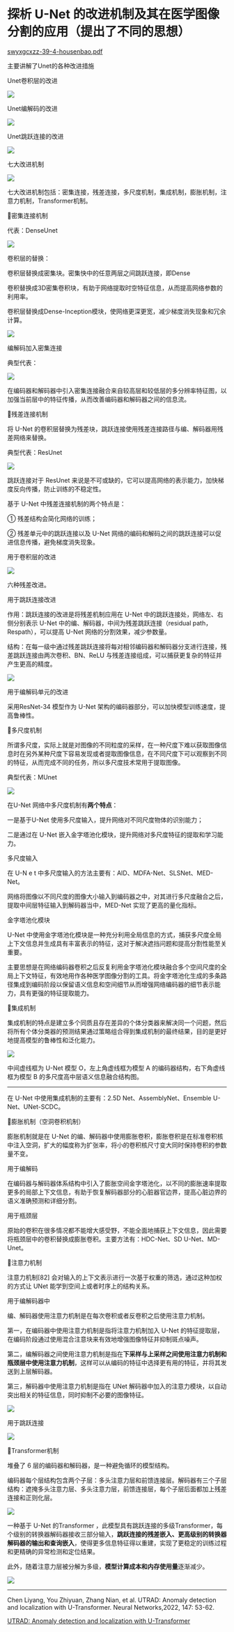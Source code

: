 探析 U-Net 的改进机制及其在医学图像
分割的应用（提出了不同的思想）
===============

[swyxgcxzz-39-4-housenbao.pdf](file/swyxgcxzz-39-4-housenbao_v3miitW-oi.pdf "swyxgcxzz-39-4-housenbao.pdf")

主要讲解了Unet的各种改进措施

Unet卷积层的改进

![](image/image_-NxuwSoUrp.png)

Unet编解码的改进

![](image/image_EgaqoO5Ssk.png)

Unet跳跃连接的改进

![](image/image_KXqahhjRmi.png)

七大改进机制

![](image/image_GUsgiBUG1D.png)

七大改进机制包括：密集连接，残差连接，多尺度机制，集成机制，膨胀机制，注意力机制，Transformer机制。

🎈密集连接机制

代表：DenseUnet

![](image/image_oR9bpbX8aM.png)

卷积层的替换：

卷积层替换成密集块。密集快中的任意两层之间跳跃连接，即Dense

卷积替换成3D密集卷积块，有助于网络提取时空特征信息，从而提高网络参数的利用率。

卷积层替换成Dense-Inception模块，使网络更深更宽，减少梯度消失现象和冗余计算。

![](image/image_UWRsETm0FQ.png)

编解码加入密集连接

典型代表：

![](image/image_Dv7RXyWXxS.png)

在编码器和解码器中引入密集连接融合来自较高层和较低层的多分辨率特征图，以加强当前层中的特征传播，从而改善编码器和解码器之间的信息流。

🎈残差连接机制

将 U-Net 的卷积层替换为残差块，跳跃连接使用残差连接路径与编、解码器用残差网络来替换。

典型代表：ResUnet

![](image/image_iDuVKIXqfX.png)

跳跃连接对于 ResUnet 来说是不可或缺的，它可以提高网络的表示能力，加快梯度反向传播，防止训练的不稳定性。

基于 U-Net 中残差连接机制的两个特点是：

① 残差结构会简化网络的训练；

② 残差单元中的跳跃连接以及 U-Net 网络的编码和解码之间的跳跃连接可以促进信息传播，避免梯度消失现象。

用于卷积层的改进

![](image/image_SwJB3fn9T7.png)

六种残差改进。

用于跳跃连接改进

作用：跳跃连接的改进是将残差机制应用在 U-Net 中的跳跃连接处，网络左、右侧分别表示 U-Net 中的编、解码器，中间为残差跳跃连接（residual path，Respath），可以提高 U-Net 网络的分割效果，减少参数量。

结构：在每一级中通过残差跳跃连接将每对相邻编码器和解码器分支进行连接，残差跳跃连接由两次卷积、BN、ReLU 与残差连接组成，可以捕获更复杂的特征并产生更高的精度。

![](image/image_lxgIKY0i7N.png)

用于编解码单元的改进

采用ResNet-34 模型作为 U-Net 架构的编码器部分，可以加快模型训练速度，提高鲁棒性。

🎈多尺度机制

所谓多尺度，实际上就是对图像的不同粒度的采样，在一种尺度下难以获取图像信息时在另外某种尺度下容易发现或者提取图像信息，在不同尺度下可以观察到不同的特征，从而完成不同的任务，所以多尺度技术常用于提取图像。

典型代表：MUnet

![](image/image_hkp_wf2AfB.png)

在U-Net 网络中多尺度机制有**两个特点**：

一是基于U-Net 使用多尺度输入，提升网络对不同尺度物体的识别能力；

二是通过在 U-Net 嵌入金字塔池化模块，提升网络对多尺度特征的提取和学习能力。

多尺度输入

在 U-N e t 中多尺度输入的方法主要有：AID、MDFA-Net、SLSNet、MED-Net。

网络将图像以不同尺度的图像大小输入到编码器之中，对其进行多尺度融合之后，提取中间层特征输入到解码器当中，MED-Net 实现了更高的量化指标。

金字塔池化模块

U-Net 中使用金字塔池化模块是一种充分利用全局信息的方式，捕获多尺度全局上下文信息并生成具有丰富表示的特征，这对于解决遮挡问题和提高分割性能至关重要。

主要思想是在网络编码器卷积之后反复利用金字塔池化模块融合多个空间尺度的全局上下文特征，有效地用作各种医学图像分割的工具。将金字塔池化生成的多条路径集成到编码阶段以保留语义信息和空间细节从而增强网络编码器的细节表示能力，具有更强的特征提取能力。

🎈集成机制

集成机制的特点是建立多个同质且存在差异的个体分类器来解决同一个问题，然后将所有个体分类器的预测结果通过策略组合得到集成机制的最终结果，目的是更好地提高模型的鲁棒性和泛化能力。

![](image/image_Jb-FPTAkJE.png)

中间虚线框为 U-Net 模型 O，左上角虚线框为模型 A 的编码器结构，右下角虚线框为模型 B 的多尺度高中层语义信息融合结构图。

***

在 U-Net 中使用集成机制的主要有：2.5D Net、AssemblyNet、Ensemble U-Net、UNet-SCDC。

🎈膨胀机制（空洞卷积机制）

膨胀机制就是在 U-Net 的编、解码器中使用膨胀卷积，膨胀卷积是在标准卷积核中注入空洞，扩大的幅度称为扩张率，将小的卷积核尺寸变大同时保持卷积的参数量不变。

用于编解码

在编码器与解码器体系结构中引入了膨胀空间金字塔池化，以不同的膨胀速率提取更多的局部上下文信息，有助于恢复解码器部分的心脏器官边界，提高心脏边界的语义准确预测和详细分割。

用于瓶颈层

原始的卷积在很多情况都不能增大感受野，不能全面地捕获上下文信息，因此需要将瓶颈层中的卷积替换成膨胀卷积。主要方法有：HDC-Net、SD U-Net、MD-Unet。

🎈注意力机制

注意力机制\[82] 会对输入的上下文表示进行一次基于权重的筛选，通过这种加权的方式让 UNet 能学到空间上或者时序上的结构关系。

用于编解码器中

编、解码器使用注意力机制是在每次卷积或者反卷积之后使用注意力机制。

第一，在编码器中使用注意力机制是指将注意力机制加入 U-Net 的特征提取层，在编码阶段通过使用混合注意块来有效地增强图像特征并抑制斑点噪声。

第二，编解码器之间使用注意力机制是指在**下采样与上采样之间使用注意力机制和瓶颈层中使用注意力机制**，这样可以从编码的特征中选择更有用的特征，并将其发送到上层解码器。

第三，解码器中使用注意力机制是指在 UNet 解码器中加入的注意力模块，以自动突出相关的特征信息，同时抑制不必要的图像特征。

![](image/image_XfWJScMlke.png)

用于跳跃连接

![](image/image_CAri-Wghcm.png)

🎈Transformer机制

堆叠了 6 层的编码器和解码器，是一种避免循环的模型结构。

编码器每个层结构包含两个子层：多头注意力层和前馈连接层。解码器有三个子层结构：遮掩多头注意力层、多头注意力层，前馈连接层，每个子层后面都加上残差连接和正则化层。

![](image/image_9FSlGD0lXz.png)

一种基于 U-Net 的Transformer ，此模型具有跳跃连接的多级Transformer，每个级别的转换器解码器接收三部分输入，**跳跃连接的残差嵌入、更高级别的转换器解码器的输出和查询嵌入**，使得更多信息特征得以重建，实现了更稳定的训练过程和更精确的异常检测和定位结果。

此外，随着注意力层被分解为多级，**模型计算成本和内存使用量**逐渐减少。

![](image/image_Lnn2bvlyF7.png)

***

Chen Liyang, You Zhiyuan, Zhang Nian, et al. UTRAD: Anomaly detection and localization with U-Transformer. Neural Networks,2022, 147: 53-62.

[UTRAD: Anomaly detection and localization with U-Transformer](https://www.wolai.com/s5ymoAUTh1sBvJvnygFdq1 "UTRAD: Anomaly detection and localization with U-Transformer")
